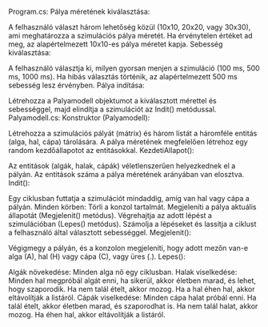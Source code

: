 Program.cs:
Pálya méretének kiválasztása:

A felhasználó választ három lehetőség közül (10x10, 20x20, vagy 30x30), ami meghatározza a szimulációs pálya méretét.
Ha érvénytelen értéket ad meg, az alapértelmezett 10x10-es pálya méretet kapja.
Sebesség kiválasztása:

A felhasználó választja ki, milyen gyorsan menjen a szimuláció (100 ms, 500 ms, 1000 ms).
Ha hibás választás történik, az alapértelmezett 500 ms sebesség lesz érvényben.
Pálya indítása:

Létrehozza a Palyamodell objektumot a kiválasztott mérettel és sebességgel, majd elindítja a szimulációt az Indit() metódussal.
Palyamodell.cs:
Konstruktor (Palyamodell):

Létrehozza a szimulációs pályát (mátrix) és három listát a háromféle entitás (alga, hal, cápa) tárolására.
A pálya méretének megfelelően létrehoz egy random kezdőállapotot az entitásokkal.
KezdetiAllapot():

Az entitások (algák, halak, cápák) véletlenszerűen helyezkednek el a pályán.
Az entitások száma a pálya méretének arányában van elosztva.
Indit():

Egy ciklusban futtatja a szimulációt mindaddig, amíg van hal vagy cápa a pályán.
Minden körben:
Törli a konzol tartalmát.
Megjeleníti a pálya aktuális állapotát (Megjelenit() metódus).
Végrehajtja az adott lépést a szimulációban (Lepes() metódus).
Számolja a lépéseket és lassítja a ciklust a felhasználó által választott sebességgel.
Megjelenit():

Végigmegy a pályán, és a konzolon megjeleníti, hogy adott mezőn van-e alga (A), hal (H) vagy cápa (C), vagy üres (.).
Lepes():

Algák növekedése: Minden alga nő egy ciklusban.
Halak viselkedése:
Minden hal megpróbál algát enni, ha sikerül, akkor életben marad, és lehet, hogy szaporodik.
Ha nem talál ételt, akkor mozog.
Ha a hal éhen hal, akkor eltávolítják a listáról.
Cápák viselkedése:
Minden cápa halat próbál enni. Ha talál ételt, akkor életben marad, és szaporodhat is.
Ha nem talál halat, akkor mozog.
Ha éhen hal, akkor eltávolítják a listáról.
